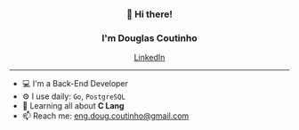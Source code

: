<h3 align="center">👋 Hi there!</h3>
<h3 align="center">I'm Douglas Coutinho</h3>
<p align="center">
  <a href="https://www.linkedin.com/in/coutinho-douglas/">LinkedIn</a>
</p>

---

- 💻 I'm  a Back-End Developer
- ⚙️ I use daily:  `Go`, `PostgreSQL`
- 🌱 Learning all about **C Lang**
- 📫 Reach me: eng.doug.coutinho@gmail.com 
